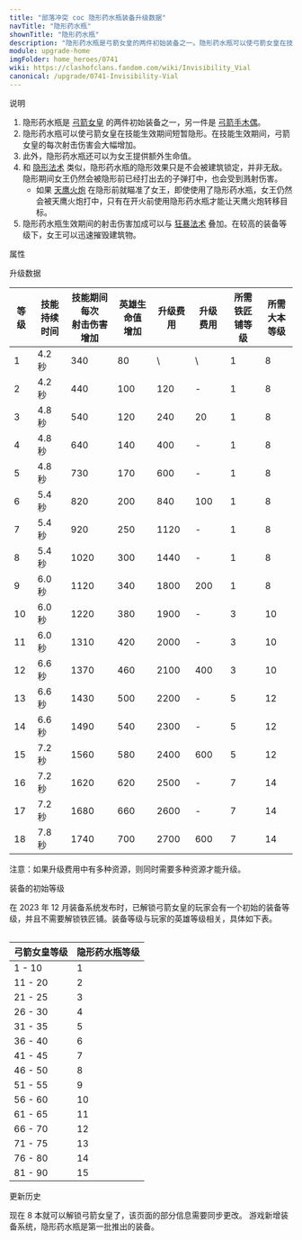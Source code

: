 ```yaml
---
title: "部落冲突 coc 隐形药水瓶装备升级数据"
navTitle: "隐形药水瓶"
shownTitle: "隐形药水瓶"
description: "隐形药水瓶是弓箭女皇的两件初始装备之一。隐形药水瓶可以使弓箭女皇在技能生效期间短暂隐形。在技能生效期间，弓箭女皇的每次射击伤害会大幅增加。此外，隐形药水瓶还可以为女王提供额外生命值。"
module: upgrade-home
imgFolder: home_heroes/0741
wiki: https://clashofclans.fandom.com/wiki/Invisibility_Vial
canonical: /upgrade/0741-Invisibility-Vial
---
```


<UnitInfo :folder="$frontmatter.imgFolder" imgSrc="Invisibility_Vial_info.png" :imgAlt="$frontmatter.navTitle" description="使弓箭女皇隐身并强化其攻击。" />

<SmallTitle>说明</SmallTitle>

1. 隐形药水瓶是 [弓箭女皇](/upgrade/0201-Archer-Queen) 的两件初始装备之一，另一件是 [弓箭手木偶](/upgrade/0740-Archer-Puppet)。
2. 隐形药水瓶可以使弓箭女皇在技能生效期间短暂隐形。在技能生效期间，弓箭女皇的每次射击伤害会大幅增加。
3. 此外，隐形药水瓶还可以为女王提供额外生命值。
4. 和 [隐形法术](/upgrade/0106-Invisibility-Spell) 类似，隐形药水瓶的隐形效果只是不会被建筑锁定，并非无敌。隐形期间女王仍然会被隐形前已经打出去的子弹打中，也会受到溅射伤害。
   - 如果 [天鹰火炮](/upgrade/030b-Eagle-Artillery) 在隐形前就瞄准了女王，即使使用了隐形药水瓶，女王仍然会被天鹰火炮打中，只有在开火前使用隐形药水瓶才能让天鹰火炮转移目标。
5. 隐形药水瓶生效期间的射击伤害加成可以与 [狂暴法术](/upgrade/0102-Rage-Spell) 叠加。在较高的装备等级下，女王可以迅速摧毁建筑物。

<SmallTitle>属性</SmallTitle>

<UnitProperties>
    <UnitProperty pKey="技能类型" pValue="主动技能" />
    <UnitProperty pKey="装备稀有度" pValue="普通" />
    <UnitProperty pKey="解锁条件" pValue="有弓箭女皇即可" />
</UnitProperties>

<SmallTitle>升级数据</SmallTitle>

<script setup>
const tableExtraInfo = [
    {
        "column": 4,
        "type": "cost",
        "icon": "Shiny_Ore",
        "noGoldPass": true
    },
    {
        "column": 5,
        "type": "cost",
        "icon": "Glowy_Ore",
        "noGoldPass": true
    }
];
</script>

<UnitTable :tableExtraInfo="tableExtraInfo">

| 等级 |技能<br>持续时间|技能期间每次<br>射击伤害增加|英雄生命值<br>增加|升级费用|升级费用|所需<br>铁匠铺等级|所需<br>大本等级|
| ---- |      ---      |           ----           |       ---      |   ---  |  ---  |       ---      |       ---      |
|   1  |     4.2 秒    |            340           |        80      |    \   |   \   |        1       |        8       |
|   2  |     4.2 秒    |            440           |       100      |   120  |   -   |        1       |        8       |
|   3  |     4.8 秒    |            540           |       120      |   240  |   20  |        1       |        8       |
|   4  |     4.8 秒    |            640           |       140      |   400  |   -   |        1       |        8       |
|   5  |     4.8 秒    |            730           |       170      |   600  |   -   |        1       |        8       |
|   6  |     5.4 秒    |            820           |       200      |   840  |  100  |        1       |        8       |
|   7  |     5.4 秒    |            920           |       250      |  1120  |   -   |        1       |        8       |
|   8  |     5.4 秒    |           1020           |       300      |  1440  |   -   |        1       |        8       |
|   9  |     6.0 秒    |           1120           |       340      |  1800  |  200  |        1       |        8       |
|  10  |     6.0 秒    |           1220           |       380      |  1900  |   -   |        3       |       10       |
|  11  |     6.0 秒    |           1310           |       420      |  2000  |   -   |        3       |       10       |
|  12  |     6.6 秒    |           1370           |       460      |  2100  |  400  |        3       |       10       |
|  13  |     6.6 秒    |           1430           |       500      |  2200  |   -   |        5       |       12       |
|  14  |     6.6 秒    |           1490           |       540      |  2300  |   -   |        5       |       12       |
|  15  |     7.2 秒    |           1560           |       580      |  2400  |  600  |        5       |       12       |
|  16  |     7.2 秒    |           1620           |       620      |  2500  |   -   |        7       |       14       |
|  17  |     7.2 秒    |           1680           |       660      |  2600  |   -   |        7       |       14       |
|  18  |     7.8 秒    |           1740           |       700      |  2700  |  600  |        7       |       14       |
</UnitTable>

注意：如果升级费用中有多种资源，则同时需要多种资源才能升级。

<SmallTitle>装备的初始等级</SmallTitle>

在 2023 年 12 月装备系统发布时，已解锁弓箭女皇的玩家会有一个初始的装备等级，并且不需要解锁铁匠铺。装备等级与玩家的英雄等级相关，具体如下表。

<Table maxWidth="25rem">

| 弓箭女皇等级 | 隐形药水瓶等级 |
|     ---     |      ---     |
|    1 - 10   |       1      |
|   11 - 20   |       2      |
|   21 - 25   |       3      |
|   26 - 30   |       4      |
|   31 - 35   |       5      |
|   36 - 40   |       6      |
|   41 - 45   |       7      |
|   46 - 50   |       8      |
|   51 - 55   |       9      |
|   56 - 60   |      10      |
|   61 - 65   |      11      |
|   66 - 70   |      12      |
|   71 - 75   |      13      |
|   76 - 80   |      14      |
|   81 - 90   |      15      |
</Table>

<SmallTitle>更新历史</SmallTitle>

<Timeline>
    <TimelineItem date="2024/11/25">
        <TimelineRow>现在 8 本就可以解锁弓箭女皇了，该页面的部分信息需要同步更改。</TimelineRow>
    </TimelineItem>
    <TimelineItem date="2023/12/12">
        <TimelineRow>游戏新增装备系统，隐形药水瓶是第一批推出的装备。</TimelineRow>
    </TimelineItem>
    <TimelineItem :historyBottom="true" />
</Timeline>